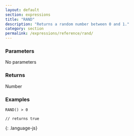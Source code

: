 ```yaml
---
layout: default
section: expressions
title: "RAND"
description: "Returns a random number between 0 and 1."
category: section
permalink: /expressions/reference/rand/
---
```


### Parameters

No parameters

### Returns

Number

### Examples

~~~
RAND() > 0

// returns true
~~~
{: .language-js}